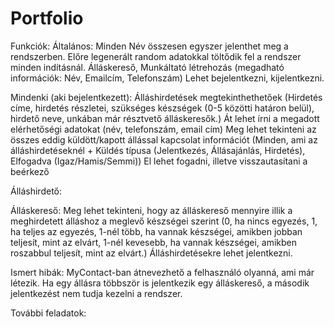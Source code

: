 # Portfolio

Funkciók:
Általános:
Minden Név összesen egyszer jelenthet meg a rendszerben.
Előre legenerált random adatokkal töltődik fel a rendszer minden indításnál.
Álláskereső, Munkáltató létrehozás (megadható információk: Név, Emailcím, Telefonszám)
Lehet bejelentkezni, kijelentkezni.

Mindenki (aki bejelentkezett):
Álláshirdetések megtekinthethetőek (Hirdetés címe, hirdetés részletei, szükséges készségek (0-5 közötti határon belül), hirdető neve, unkában már résztvető álláskeresők.)
Át lehet írni a megadott elérhetőségi adatokat (név, telefonszám, email cím)
Meg lehet tekinteni az összes eddig küldött/kapott állással kapcsolat információt (Minden, ami az álláshirdetéseknél + Küldés típusa (Jelentkezés, Állásajánlás, Hirdetés), Elfogadva (Igaz/Hamis/Semmi))
El lehet fogadni, illetve visszautasítani a beérkező


Álláshirdető:

Álláskereső:
Meg lehet tekinteni, hogy az álláskereső mennyire illik a meghirdetett álláshoz a meglevő készségei szerint (0, ha nincs egyezés, 1, ha teljes az egyezés, 1-nél több, ha vannak készségei, amikben jobban teljesít, mint az elvárt, 1-nél kevesebb, ha vannak készségei, amikben roszabbul teljesít, mint az elvárt.)
Álláshirdetésekre lehet jelentkezni.


Ismert hibák:
MyContact-ban átnevezhető a felhasználó olyanná, ami már létezik.
Ha egy állásra többször is jelentkezik egy álláskereső, a második jelentkezést nem tudja kezelni a rendszer.


További feladatok:

